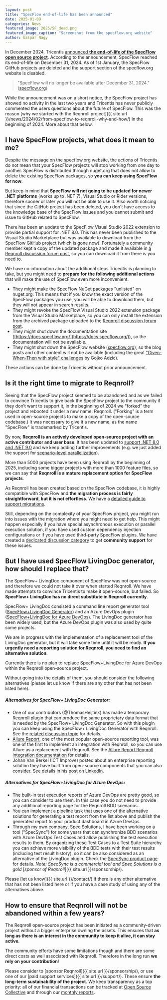 ```yaml
---
layout: post
title: "SpecFlow end-of-life has been announced"
date: 2025-01-09
categories: News
featured_image: 2025/SF_dead.png
featured_image_caption: "Screenshot from the specflow.org website"
author: Gaspar Nagy
---
```


In December 2024, Tricentis [announced **the end-of-life of the SpecFlow open source project**](https://support-hub.tricentis.com/open?number=NEW0001432&id=post). According to the announcement, SpecFlow reached its end-of-life on December 31, 2024. As of 1st January, the SpecFlow GitHub projects are deleted and the support section of the specflow.org website is disabled.

> "SpecFlow will no longer be available after December 31, 2024." ([specflow.org](https://specflow.org/))

<!--more-->

While the announcement was on a short notice, the SpecFlow project has showed no activity in the last two years and Tricentis has never publicly commented the users questions about the future of SpecFlow. This was the reason [why we started with the Reqnroll project]({{ site.url }}/news/2024/02/from-specflow-to-reqnroll-why-and-how/) in the beginning of 2024. More about that below.

## I have SpecFlow projects, what does it mean to me?

Despite the message on the specflow.org website, the actions of Tricentis do not mean that your SpecFlow projects will stop working from one day to another. SpecFlow is distributed through nuget.org that does not allow to delete the existing SpecFlow packages, so **you can keep using SpecFlow for now**.

But keep in mind that **SpecFlow will not going to be updated for newer .NET platforms** (works up to .NET 7), Visual Studio or Rider versions, therefore sooner or later you will not be able to use it. Also worth noticing that since the GitHub project has been deleted, you don't have access to the knowledge base of the SpecFlow issues and you cannot submit and issue to GitHub related to SpecFlow.

There has been an update to the SpecFlow Visual Studio 2022 extension to provide partial support for .NET 8.0. This has never been published to the Visual Studio Marketplace but was available to download from the SpecFlow GitHub project (which is gone now). Fortunately a community member kept a copy of the updated package and made it available in [a Reqnroll discussion forum post](https://github.com/orgs/reqnroll/discussions/359#discussioncomment-11624656), so you can download it from there is you need to.

We have no information about the additional steps Tricentis is planning to take, but you might need to **prepare** **for** **the following additional actions** that will make the use of SpecFlow even more inconvenient.

* They might make the SpecFlow NuGet packages "unlisted" on nuget.org. This means that if you know the exact version of the SpecFlow packages you use, you will be able to download them, but they will not appear in search results.
* They might revoke the SpecFlow Visual Studio 2022 extension package from the Visual Studio Marketplace, so you can only install the extension from the archived package uploaded to the [Reqnroll discussion forum post](https://github.com/orgs/reqnroll/discussions/359#discussioncomment-11624656).
* They might shut down the documentation site ([https://docs.specflow.org/](https://docs.specflow.org/)), so the documentation will not be available.
* They might shut down the SpecFlow website ([specflow.org](https://specflow.org/)), so the blog posts and other content will not be available (including the great ["Given-When-Then with style" challenges](https://specflow.org/learn/given-when-then-with-style/) by Gojko Adzic).

These actions can be done by Tricentis without prior announcement.

## Is it the right time to migrate to Reqnroll?

Seeing that the SpecFlow project seemed to be abandoned and as we failed to convince Tricentis to give back the SpecFlow project to the community if they don’t want to support it, in the beginning of 2024 we "forked" the project and rebooted it under a new name: Reqnroll. ("Forking" is a term used in open-source projects to make a copy of the open-source codebase.) It was necessary to give it a new name, as the name "SpecFlow" is trademarked by Tricentis.

By now, **Reqnroll is an actively developed open-source project with an active contributor and user base**. It has been updated to [support .NET 8.0 and .NET 9.0](https://docs.reqnroll.net/latest/installation/compatibility.html) and we keep adding further improvements (e.g. we just added the support for [scenario-level parallelization](https://docs.reqnroll.net/latest/execution/parallel-execution.html)).

More than 5000 projects have been using Reqnroll by the beginning of 2025, including some bigger projects with more than 1000 feature files, so we can say that **Reqnroll is a mature replacement option for SpecFlow projects**.

As Reqnroll has been created based on the SpecFlow codebase, it is highly compatible with SpecFlow and **the migration process is fairly straightforward, but it is not effortless**. We have a [detailed guide to support migrations](https://docs.reqnroll.net/latest/guides/migrating-from-specflow.html).

Still, depending on the complexity of your SpecFlow project, you might run into issues with the migration where you might need to get help. This might happen especially if you have special asynchronous execution or parallel execution solution, if you have used custom dependency injection configurations or if you have used third-party SpecFlow plugins. We have created a [dedicated discussion category](https://github.com/orgs/reqnroll/discussions/categories/specflow-migration-q-a) to get **community support** for these issues.

## But I have used SpecFlow LivingDoc generator, how should I replace that?

The SpecFlow+ LivingDoc component of SpecFlow was not open-source and therefore we could not take it over when started Reqnroll. We have made attempts to convince Tricentis to make it open-source, but failed. So **SpecFlow+ LivingDoc has no direct substitute in Reqnroll currently**.

SpecFlow+ LivingDoc consisted a command line report generator tool ([SpecFlow+LivingDoc Generator](https://www.nuget.org/packages/SpecFlow.Plus.LivingDoc.CLI)) and an Azure DevOps plugin ([SpecFlow+LivingDoc for Azure DevOps](https://marketplace.visualstudio.com/items?itemName=techtalk.techtalk-specflow-plus)). The LivingDoc generator has been widely used, but the Azure DevOps plugin was also used by quite some projects.

We are in progress with the implementation of a replacement tool of the LivingDoc generator, but it will take some time until it will be ready. **If you urgently need a reporting solution for Reqnroll, you need to find an alternative solution**.

Currently there is no plan to replace SpecFlow+LivingDoc for Azure DevOps within the Reqnroll open-source project.

Without going into the details of them, you should consider the following alternatives (please let us know if there are any other that has not been listed here).

##### Alternatives for SpecFlow+ LivingDoc Generator:

*   One of our contributors (@ThomasHeijtink) has made a temporary Reqnroll plugin that can produce the same proprietary data format that is needed by the SpecFlow+ LivingDoc Generator. So with this plugin you can keep using the SpecFlow+ LivingDoc Generator with Reqnroll. See the [related discussion topic](https://github.com/orgs/reqnroll/discussions/68) for details.
*   [Allure Report](https://allurereport.org/), one of the most popular open-source reporting tool, was one of the first to implement an integration with Reqnroll, so you can use Allure as a replacement with Reqnroll. See the [Allure Report Reqnroll integration documentation](https://allurereport.org/docs/reqnroll/) for details.
*   Johan Van Berkel (ICT Improve) posted about an enterprise reporting solution they have built from open-source components that you can also consider. See details in his [post on LinkedIn](https://www.linkedin.com/pulse/takes-village-johan-van-berkel-bofre/).

##### Alternatives for SpecFlow+LivingDoc for Azure DevOps:

*   The built-in test execution reports of Azure DevOps are pretty good, so you can consider to use them. In this case you do not need to provide any additional reporting page for the Reqnroll BDD scenarios.
*   You can implement a pipeline task that uses one of the alternative solutions for generating a test report from the list above and publish the generated report to your product dashboard in Azure DevOps.
*   Through my own company, Spec Solutions, I have been working on a tool ("SpecSync") for some years that can synchronize BDD scenarios with Azure DevOps Test Cases and allow publishing the test execution results to them. By organizing these Test Cases to a Test Suite hierarchy you can achieve more visibility of the BDD tests with their test results (including test result history), so it can be also considered as an alternative of the LivingDoc plugin. Check the [SpecSync product page](https://www.specsolutions.eu/specsync/) for details. _Note: SpecSync is a commercial tool and Spec Solutions is a gold_ [_sponsor of Reqnroll_]({{ site.url }}/sponsorship/)_._

Please [let us know]({{ site.url }}/contact/) if there is any other alternative that has not been listed here or if you have a case study of using any of the alternatives above.

## How to ensure that Reqnroll will not be abandoned within a few years?

The Reqnroll open-source project has been initiated as a community-driven project without a bigger enterprise owning the assets. This ensures that **as long as there is an interest in the community to keep it alive, it can stay active**.

The community efforts have some limitations though and there are some direct costs as well associated with Reqnroll. Therefore in the long run **we rely on your contribution**!

Please consider to [sponsor Reqnroll]({{ site.url }}/sponsorship/), or use one of our [paid support services]({{ site.url }}/support/). These ensure **the long-term sustainability of the project**. We keep transparency as a top priority: all of our financial transactions can be tracked at [Open Source Collective](https://opencollective.com/reqnroll) and through our [monthly reports](https://github.com/orgs/reqnroll/discussions/categories/announcements?discussions_q=is%3Aopen+category%3AAnnouncements+label%3Atransparency).